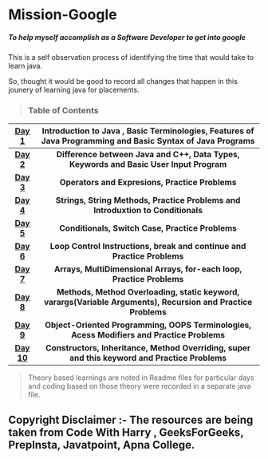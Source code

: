 # Mission-Google
##### To help myself accomplish as a Software Developer to get into google

This is a self observation process of identifying the time that would take to learn java.

So, thought it would be good to record all changes that happen in this jounery of learning java for placements.

> ### Table of Contents

| **[Day 1](https://github.com/manjunathnmessi/Mission-Google/tree/master/Day1)** | **Introduction to Java , Basic Terminologies, Features of Java Programming and Basic Syntax of Java Programs** |  
|:------------:|:------------:|
|  **[Day 2](https://github.com/manjunathnmessi/Mission-Google/tree/master/Day2)**  |  **Difference between Java and C++, Data Types, Keywords and Basic User Input Program** |   
|  **[Day 3](https://github.com/manjunathnmessi/Mission-Google/tree/master/Day3)** |    **Operators and Expresions, Practice Problems**    |
|  **[Day 4](https://github.com/manjunathnmessi/Mission-Google/tree/master/Day4)** |    **Strings, String Methods, Practice Problems and Introduxtion to Conditionals**    |
|  **[Day 5](https://github.com/manjunathnmessi/Mission-Google/tree/master/Day5)** |    **Conditionals, Switch Case, Practice Problems**    |
|  **[Day 6](https://github.com/manjunathnmessi/Mission-Google/tree/master/Day6)** |    **Loop Control Instructions, break and continue and Practice Problems**    |
|  **[Day 7](https://github.com/manjunathnmessi/Mission-Google/tree/master/Day7)** |    **Arrays, MultiDimensional Arrays, for-each loop, Practice Problems**    |
|  **[Day 8](https://github.com/manjunathnmessi/Mission-Google/tree/master/Day8)** |    **Methods, Method Overloading, static keyword, varargs(Variable Arguments), Recursion and Practice Problems**    |
|  **[Day 9](https://github.com/manjunathnmessi/Mission-Google/tree/master/Day9)** |    **Object-Oriented Programming, OOPS Terminologies, Acess Modifiers and Practice Problems**    |
|  **[Day 10](https://github.com/manjunathnmessi/Mission-Google/tree/master/Day10)** |    **Constructors, Inheritance, Method Overriding, super and this keyword and  Practice Problems**    |

> Theory based learnings are noted in Readme files for particular days and coding based on those theory were recorded in a separate java file.

## **Copyright Disclaimer** :- The resources are being taken from **Code With Harry** , **GeeksForGeeks**, **PrepInsta**, **Javatpoint**, **Apna College**.